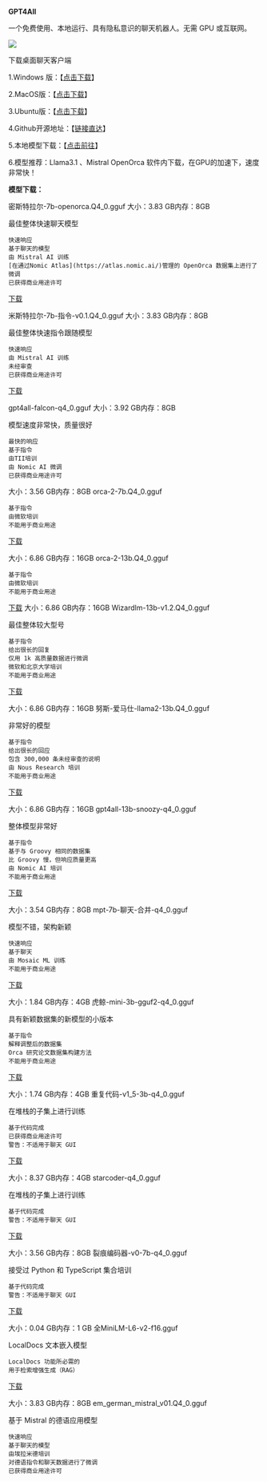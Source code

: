 
**GPT4All**

一个免费使用、本地运行、具有隐私意识的聊天机器人。无需 GPU 或互联网。

![](https://www.freedidi.com/wp-content/uploads/2023/12/173253-.gif)

下载桌面聊天客户端

 

1.Windows 版：【[点击下载](https://www.nomic.ai/gpt4all)】

2.MacOS版：【[点击下载](https://gpt4all.io/installers/gpt4all-installer-darwin.dmg)】

3.Ubuntu版：【[点击下载](https://gpt4all.io/installers/gpt4all-installer-linux.run)】

4.Github开源地址：【[链接直达](https://github.com/nomic-ai/gpt4all)】

5.本地模型下载：【[点击前往](https://gpt4all.io/index.html)】

6.模型推荐：Llama3.1 、Mistral OpenOrca 软件内下载，在GPU的加速下，速度非常快！


**模型下载：**

密斯特拉尔-7b-openorca.Q4_0.gguf
大小：3.83 GB内存：8GB

最佳整体快速聊天模型

    快速响应
    基于聊天的模型
    由 Mistral AI 训练
    [在通过Nomic Atlas](https://atlas.nomic.ai/)管理的 OpenOrca 数据集上进行了微调
    已获得商业用途许可

[下载](https://gpt4all.io/models/gguf/mistral-7b-openorca.Q4_0.gguf)


米斯特拉尔-7b-指令-v0.1.Q4_0.gguf
大小：3.83 GB内存：8GB

最佳整体快速指令跟随模型

    快速响应
    由 Mistral AI 训练
    未经审查
    已获得商业用途许可

[下载](https://gpt4all.io/models/gguf/mistral-7b-openorca.Q4_0.gguf)

gpt4all-falcon-q4_0.gguf
大小：3.92 GB内存：8GB

模型速度非常快，质量很好

    最快的响应
    基于指令
    由TII培训
    由 Nomic AI 微调
    已获得商业用途许可


大小：3.56 GB内存：8GB
orca-2-7b.Q4_0.gguf

    基于指令
    由微软培训
    不能用于商业用途

[下载](https://gpt4all.io/models/gguf/orca-2-7b.Q4_0.gguf)

大小：6.86 GB内存：16GB
orca-2-13b.Q4_0.gguf

    基于指令
    由微软培训
    不能用于商业用途

[下载](https://gpt4all.io/models/gguf/orca-2-13b.Q4_0.gguf)
大小：6.86 GB内存：16GB
Wizardlm-13b-v1.2.Q4_0.gguf

最佳整体较大型号

    基于指令
    给出很长的回复
    仅用 1k 高质量数据进行微调
    微软和北京大学培训
    不能用于商业用途

[下载](https://gpt4all.io/models/gguf/wizardlm-13b-v1.2.Q4_0.gguf)

大小：6.86 GB内存：16GB
努斯-爱马仕-llama2-13b.Q4_0.gguf

非常好的模型

    基于指令
    给出很长的回应
    包含 300,000 条未经审查的说明
    由 Nous Research 培训
    不能用于商业用途

[下载](https://gpt4all.io/models/gguf/nous-hermes-llama2-13b.Q4_0.gguf)

大小：6.86 GB内存：16GB
gpt4all-13b-snoozy-q4_0.gguf

整体模型非常好

    基于指令
    基于与 Groovy 相同的数据集
    比 Groovy 慢，但响应质量更高
    由 Nomic AI 培训
    不能用于商业用途

[下载](https://gpt4all.io/models/gguf/gpt4all-13b-snoozy-q4_0.gguf)

大小：3.54 GB内存：8GB
mpt-7b-聊天-合并-q4_0.gguf

模型不错，架构新颖

    快速响应
    基于聊天
    由 Mosaic ML 训练
    不能用于商业用途

[下载](https://gpt4all.io/models/gguf/mpt-7b-chat-merges-q4_0.gguf)

大小：1.84 GB内存：4GB
虎鲸-mini-3b-gguf2-q4_0.gguf

具有新颖数据集的新模型的小版本

    基于指令
    解释调整后的数据集
    Orca 研究论文数据集构建方法
    不能用于商业用途

[下载](https://gpt4all.io/models/gguf/orca-mini-3b-gguf2-q4_0.gguf)

大小：1.74 GB内存：4GB
重复代码-v1_5-3b-q4_0.gguf

在堆栈的子集上进行训练

    基于代码完成
    已获得商业用途许可
    警告：不适用于聊天 GUI

[下载](https://gpt4all.io/models/gguf/replit-code-v1_5-3b-q4_0.gguf)

大小：8.37 GB内存：4GB
starcoder-q4_0.gguf

在堆栈的子集上进行训练

    基于代码完成
    警告：不适用于聊天 GUI

[下载](https://gpt4all.io/models/gguf/starcoder-q4_0.gguf)

大小：3.56 GB内存：8GB
裂痕编码器-v0-7b-q4_0.gguf

接受过 Python 和 TypeScript 集合培训

    基于代码完成
    警告：不适用于聊天 GUI

[下载](https://gpt4all.io/models/gguf/rift-coder-v0-7b-q4_0.gguf)

大小：0.04 GB内存：1 GB
全MiniLM-L6-v2-f16.gguf

LocalDocs 文本嵌入模型

    LocalDocs 功能所必需的
    用于检索增强生成（RAG）

[下载](https://gpt4all.io/models/gguf/all-MiniLM-L6-v2-f16.gguf)

大小：3.83 GB内存：8GB
em_german_mistral_v01.Q4_0.gguf

基于 Mistral 的德语应用模型

    快速响应
    基于聊天的模型
    由埃拉米德培训
    对德语指令和聊天数据进行了微调
    已获得商业用途许可





